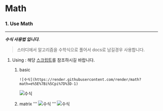 # Math

### 1. Use Math

---

**_수식 사용법 입니다._**

> 스터디에서 알고리즘을 수학식으로 풀어서 docs로 남길경우 사용합니다.

1. Using :
   해당 [스크립트](https://jsfiddle.net/8ndx694g/)를 참조하시길 바랍니다.

   1. basic

      ```
      ![수식](https://render.githubusercontent.com/render/math?math=e%5E%7Bi%5Cpi%7D%3D-1)
      ```

      ![수식](https://render.githubusercontent.com/render/math?math=e%5E%7Bi%5Cpi%7D%3D-1)

   2. matrix
      '''
      ![수식](https://render.githubusercontent.com/render/math?math=%5Cbegin%7Bpmatrix%7D1%20%26%202%20%26%203%20%26%204%20%26%205%20%26%206%20%26%20%5C%5C7%20%26%208%20%26%209%20%26%2010%20%26%2011%20%26%2012%20%26%20%5C%5C13%20%26%2014%20%26%2015%20%26%2016%20%26%2017%20%26%2018%20%26%5Cend%7Bpmatrix%7D)
      '''
      ![수식](https://render.githubusercontent.com/render/math?math=%5Cbegin%7Bpmatrix%7D1%20%26%202%20%26%203%20%26%204%20%26%205%20%26%206%20%26%20%5C%5C7%20%26%208%20%26%209%20%26%2010%20%26%2011%20%26%2012%20%26%20%5C%5C13%20%26%2014%20%26%2015%20%26%2016%20%26%2017%20%26%2018%20%26%5Cend%7Bpmatrix%7D)
